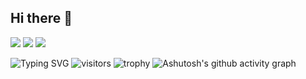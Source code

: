 ## Hi there 👋

<!--
**zhangting-hit/zhangting-hit** is a ✨ _special_ ✨ repository because its `README.md` (this file) appears on your GitHub profile.

Here are some ideas to get you started:

- 🔭 I’m currently working on ...
- 🌱 I’m currently learning ...
- 👯 I’m looking to collaborate on ...
- 🤔 I’m looking for help with ...
- 💬 Ask me about ...
- 📫 How to reach me: ...
- 😄 Pronouns: ...
- ⚡ Fun fact: ...
-->
<img src="https://img.shields.io/badge/-HTML5-E34F26?style=flat-square&logo=html5&logoColor=white" /> 
<img src="https://img.shields.io/badge/-CSS3-1572B6?style=flat-square&logo=css3" /> 
<img src="https://img.shields.io/badge/-JavaScript-oringe?style=flat-square&logo=javascript" />

![Typing SVG](https://readme-typing-svg.demolab.com/?lines=Stay+Curious)
![visitors](https://visitor-badge.glitch.me/badge?page_id=zhangting-hit&left_color=green&right_color=red)
![trophy](https://github-profile-trophy.vercel.app/?username=zhangting-hit)
![Ashutosh's github activity graph](https://github-readme-activity-graph.vercel.app/graph?username=zhangting-hit)

